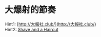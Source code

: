 # 大爆射的節奏
Hint1: [http://大報社.club/](http://大報社.club/)    
Hint2: [Shave and a Haircut](https://www.youtube.com/watch?v=LPEV_b5pbDk)

